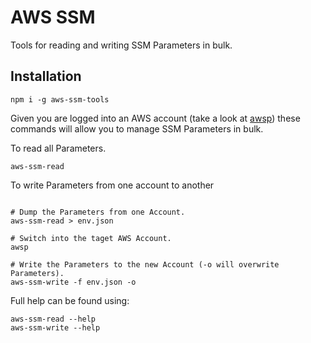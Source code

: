 # AWS SSM

Tools for reading and writing SSM Parameters in bulk.

## Installation

```
npm i -g aws-ssm-tools
```

Given you are logged into an AWS account (take a look at [awsp](https://github.com/danielwalker/aws-profile-prompt)) 
these commands will allow you to manage SSM Parameters in bulk. 

To read all Parameters.

```
aws-ssm-read  
```

To write Parameters from one account to another

```

# Dump the Parameters from one Account.
aws-ssm-read > env.json

# Switch into the taget AWS Account.
awsp

# Write the Parameters to the new Account (-o will overwrite Parameters). 
aws-ssm-write -f env.json -o
```

Full help can be found using:

```
aws-ssm-read --help
aws-ssm-write --help
```
